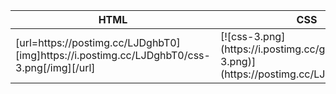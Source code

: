 <table>
<thead>
<tr>
<th>HTML</th>
<th>CSS</th>
<th>Javascript</th>
</tr>

</thead>
<tbody>
 <tr>
  <td>[url=https://postimg.cc/LJDghbT0][img]https://i.postimg.cc/LJDghbT0/css-3.png[/img][/url]</td>
  <td>[![css-3.png](https://i.postimg.cc/g0FVt96d/css-3.png)](https://postimg.cc/LJDghbT0)</td>
 </tr>
</tbody>
</table>
